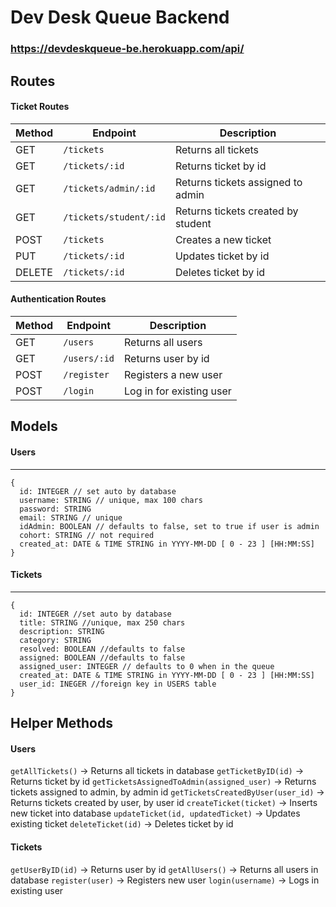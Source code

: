# Dev Desk Queue Backend

### https://devdeskqueue-be.herokuapp.com/api/

## Routes

#### Ticket Routes

| Method | Endpoint                 | Description                              |
|--------|--------------------------|------------------------------------------|
| GET    | `/tickets`               | Returns all tickets                      |
| GET    | `/tickets/:id`           | Returns ticket by id                     |
| GET    | `/tickets/admin/:id`     | Returns tickets assigned to admin        |
| GET    | `/tickets/student/:id`   | Returns tickets created by student       |
| POST   | `/tickets`               | Creates a new ticket                     |
| PUT    | `/tickets/:id`           | Updates ticket by id                     |
| DELETE | `/tickets/:id`           | Deletes ticket by id                     |

#### Authentication Routes

| Method | Endpoint                 | Description                              |
|--------|--------------------------|------------------------------------------|
| GET    | `/users`                 | Returns all users                        |
| GET    | `/users/:id`             | Returns user by id                       |
| POST   | `/register`              | Registers a new user                     |
| POST   | `/login`                 | Log in for existing user                 |

## Models

#### Users
---
```
{
  id: INTEGER // set auto by database
  username: STRING // unique, max 100 chars
  password: STRING
  email: STRING // unique
  idAdmin: BOOLEAN // defaults to false, set to true if user is admin
  cohort: STRING // not required
  created_at: DATE & TIME STRING in YYYY-MM-DD [ 0 - 23 ] [HH:MM:SS]
}
```

#### Tickets
---
```
{
  id: INTEGER //set auto by database
  title: STRING //unique, max 250 chars
  description: STRING
  category: STRING
  resolved: BOOLEAN //defaults to false
  assigned: BOOLEAN //defaults to false
  assigned_user: INTEGER // defaults to 0 when in the queue
  created_at: DATE & TIME STRING in YYYY-MM-DD [ 0 - 23 ] [HH:MM:SS]
  user_id: INEGER //foreign key in USERS table
}
```

## Helper Methods

#### Users

`getAllTickets()` -> Returns all tickets in database
`getTicketByID(id)` -> Returns ticket by id
`getTicketsAssignedToAdmin(assigned_user)` -> Returns tickets assigned to admin, by admin id
`getTicketsCreatedByUser(user_id)` -> Returns tickets created by user, by user id
`createTicket(ticket)` -> Inserts new ticket into database
`updateTicket(id, updatedTicket)` -> Updates existing ticket
`deleteTicket(id)` -> Deletes ticket by id

#### Tickets

`getUserByID(id)` -> Returns user by id
`getAllUsers()` -> Returns all users in database
`register(user)` -> Registers new user
`login(username)` -> Logs in existing user
